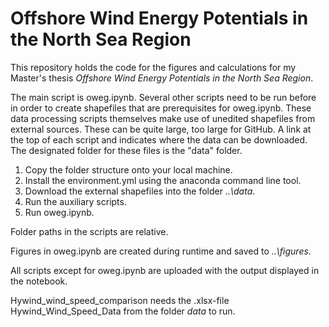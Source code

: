 # Offshore Wind Energy Potentials in the North Sea Region

This repository holds the code for the figures and calculations for my Master's thesis *Offshore Wind Energy Potentials in the North Sea Region*.

The main script is oweg.ipynb. Several other scripts need to be run before in order to create shapefiles that are prerequisites for oweg.ipynb.
These data processing scripts themselves make use of unedited shapefiles from external sources. These can be quite large, too large for GitHub.
A link at the top of each script and  indicates where the data can be downloaded. 
The designated folder for these files is the "data" folder.

1. Copy the folder structure onto your local machine.
2. Install the environment.yml using the anaconda command line tool.
3. Download the external shapefiles into the folder *..\data*.
4. Run the auxiliary scripts.
5. Run oweg.ipynb.

Folder paths in the scripts are relative.

Figures in oweg.ipynb are created during runtime and saved to *..\figures*.

All scripts except for oweg.ipynb are uploaded with the output displayed in the notebook. 

Hywind_wind_speed_comparison needs the .xlsx-file Hywind_Wind_Speed_Data from the folder *data* to run.

